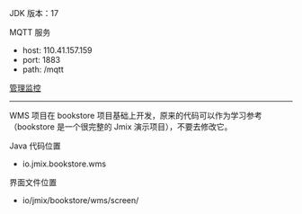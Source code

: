 JDK 版本：17

MQTT 服务 

- host: 110.41.157.159
- port: 1883
- path: /mqtt

[管理监控](http://110.41.157.159:18083)

---

WMS 项目在 bookstore 项目基础上开发，原来的代码可以作为学习参考（bookstore 是一个很完整的 Jmix 演示项目），不要去修改它。


Java 代码位置
- io.jmix.bookstore.wms

界面文件位置

- io/jmix/bookstore/wms/screen/

